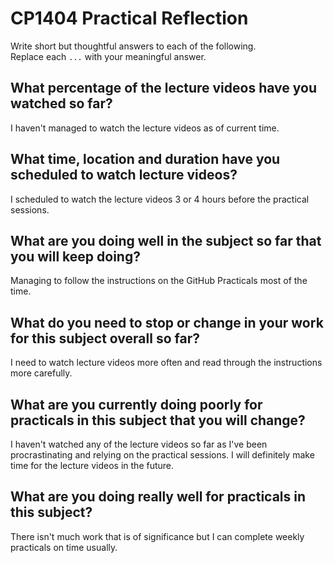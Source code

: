 # CP1404 Practical Reflection

Write short but thoughtful answers to each of the following.  
Replace each `...` with your meaningful answer.

## What percentage of the lecture videos have you watched so far?

I haven't managed to watch the lecture videos as of current time.

## What time, location and duration have you scheduled to watch lecture videos?

I scheduled to watch the lecture videos 3 or 4 hours before the practical sessions.

## What are you doing well in the subject so far that you will keep doing?

Managing to follow the instructions on the GitHub Practicals most of the time.

## What do you need to stop or change in your work for this subject overall so far?

I need to watch lecture videos more often and read through the instructions more carefully.

## What are you currently doing poorly for practicals in this subject that you will change?

I haven't watched any of the lecture videos so far as I've been procrastinating and relying on the practical sessions. 
I will definitely make time for the lecture videos in the future.

## What are you doing really well for practicals in this subject?

There isn't much work that is of significance but I can complete weekly practicals on time usually.
